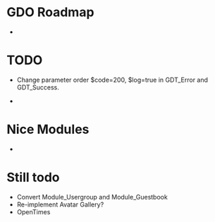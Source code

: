 # GDO Roadmap

- 

# TODO

- Change parameter order $code=200, $log=true in GDT_Error and GDT_Success.

-  


# Nice Modules

- 

# Still todo

- Convert Module_Usergroup and Module_Guestbook
- Re-implement Avatar Gallery?
- OpenTimes
